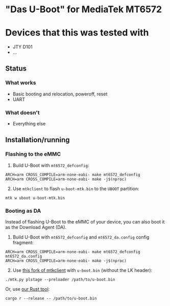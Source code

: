 # "Das U-Boot" for MediaTek MT6572
# Devices that this was tested with
* JTY D101
* ...

## Status
### What works
* Basic booting and relocation, poweroff, reset
* UART

### What doesn't
* Everything else

## Installation/running
### Flashing to the eMMC
1. Build U-Boot with `mt6572_defconfig`:
```
ARCH=arm CROSS_COMPILE=arm-none-eabi- make mt6572_defconfig
ARCH=arm CROSS_COMPILE=arm-none-eabi- make -j$(nproc)
```
2. Use `mtkclient` to flash `u-boot-mtk.bin` to the `UBOOT` partition:
```
mtk w uboot u-boot-mtk.bin
```

### Booting as DA
Instead of flashing U-Boot to the eMMC of your device, you can also boot it as the Download Agent (DA).
1. Build U-Boot with `mt6572_defconfig` and `mt6572_da.config` config fragment:
```
ARCH=arm CROSS_COMPILE=arm-none-eabi- make mt6572_defconfig mt6572_da.config
ARCH=arm CROSS_COMPILE=arm-none-eabi- make -j$(nproc)
```
2. Use [this fork of mtkclient](https://github.com/mt6572-mainline/mtkclient) with `u-boot.bin` (without the LK header):
```
./mtk.py plstage --preloader /path/to/u-boot.bin
```
Or, use [our Rust tool](https://github.com/mt6572-mainline/u-boot-da):
```
cargo r --release -- /path/to/u-boot.bin
```
